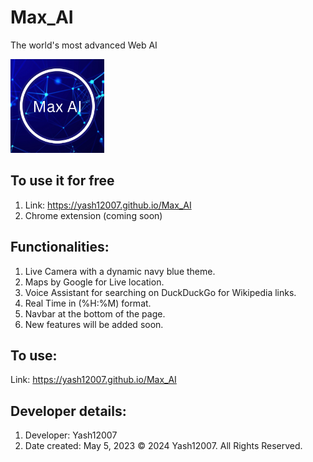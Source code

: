 # Max_AI
The world's most advanced Web AI

<img src="https://github.com/Yash12007/Max_AI/blob/main/Max%20AI.png?raw=true" width="150px" height="150px">

## To use it for free
1. Link: https://yash12007.github.io/Max_AI
2. Chrome extension (coming soon)

## Functionalities:
1. Live Camera with a dynamic navy blue theme.
2. Maps by Google for Live location.
3. Voice Assistant for searching on DuckDuckGo for Wikipedia links.
4. Real Time in (%H:%M) format.
5. Navbar at the bottom of the page.
6. New features will be added soon.

## To use:
Link: https://yash12007.github.io/Max_AI

## Developer details:
1. Developer: Yash12007
2. Date created: May 5, 2023
&copy; 2024 Yash12007. All Rights Reserved.
